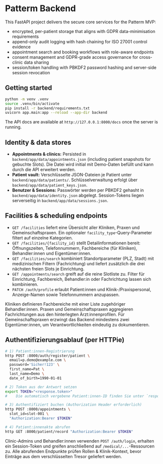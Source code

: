 # Patterm Backend

This FastAPI project delivers the secure core services for the Patterm MVP:

- encrypted, per-patient storage that aligns with GDPR data-minimisation requirements
- append-only audit logging with hash chaining for ISO 27001 control evidence
- appointment search and booking workflows with role-aware endpoints
- consent management and GDPR-grade access governance for cross-clinic data sharing
- session/token handling with PBKDF2 password hashing and server-side session revocation

## Getting started

```bash
python -m venv .venv
source .venv/bin/activate
pip install -r backend/requirements.txt
uvicorn app.main:app --reload --app-dir backend
```

The API docs are available at `http://127.0.0.1:8000/docs` once the server is running.

## Identity & data stores

- **Appointments & clinics:** Persisted in `backend/app/data/appointments.json` (including patient snapshots for
  gebuchte Slots). Die Datei wird initial mit Demo-Daten befüllt und kann durch die API erweitert werden.
- **Patient vault:** Verschlüsselte JSON-Dateien je Patient unter `backend/app/data/patients/`. Schlüsselverwaltung
  erfolgt über `backend/app/data/patient_keys.json`.
- **Benutzer & Sessions:** Passwörter werden per PBKDF2 gehasht in `backend/app/data/identity.json` abgelegt.
  Session-Tokens liegen serverseitig in `backend/app/data/sessions.json`.

## Facilities & scheduling endpoints

- `GET /facilities` liefert eine Übersicht aller Kliniken, Praxen und Gemeinschaftspraxen. Ein optionaler
  `facility_type`-Query-Parameter filtert auf einzelne Kategorien.
- `GET /facilities/{facility_id}` stellt Detailinformationen bereit: Öffnungszeiten, Telefonnummern,
  Fachbereiche (für Kliniken), Behandler:innen und Eigentümer:innen.
- `GET /facilities/search` kombiniert Standortparameter (PLZ, Stadt) mit medizinischen Filtern (Fachrichtung) und
  liefert zusätzlich die drei nächsten freien Slots je Einrichtung.
- `GET /appointments/search` greift auf die reine Slotliste zu. Filter für Einrichtung, Fachbereich, Behandler:in
  oder Fachrichtung lassen sich kombinieren.
- `PATCH /auth/profile` erlaubt Patient:innen und Klinik-/Praxispersonal, Anzeige-Namen sowie Telefonnummern
  anzupassen.

Kliniken definieren Fachbereiche mit einer Liste zugehöriger Behandler:innen. Praxen und Gemeinschaftspraxen
aggregieren Fachrichtungen aus den hinterlegten Ärzt:innenprofilen. Für Gemeinschaftspraxen erzwingt das Backend
mindestens zwei Eigentümer:innen, um Verantwortlichkeiten eindeutig zu dokumentieren.

## Authentifizierungsablauf (per HTTPie)

```bash
# 1) Patient:innen-Registrierung
http POST :8000/auth/register/patient \
  email=p.demo@example.com \
  password='Sicher!123' \
  first_name=Pat \
  last_name=Demo \
  date_of_birth=1990-01-01

# 2) Token aus der Antwort setzen
export TOKEN="<response.token>"
#    Die automatisch vergebene Patient:innen-ID finden Sie unter `response.user.id`.

# 3) Authentifiziert buchen (Authorization Header erforderlich)
http POST :8000/appointments \
  slot_id=slot-001 \
  "Authorization:Bearer $TOKEN"

# 4) Patient:innenakte abrufen
http GET :8000/patient/record "Authorization:Bearer $TOKEN"
```

Clinic-Admins und Behandler:innen verwenden `POST /auth/login`, erhalten ein Session-Token und greifen anschließend
auf `/medical/...`-Ressourcen zu. Alle abrufenden Endpunkte prüfen Rollen & Klinik-Kontext, bevor Einträge aus dem
verschlüsselten Tresor geliefert werden.

